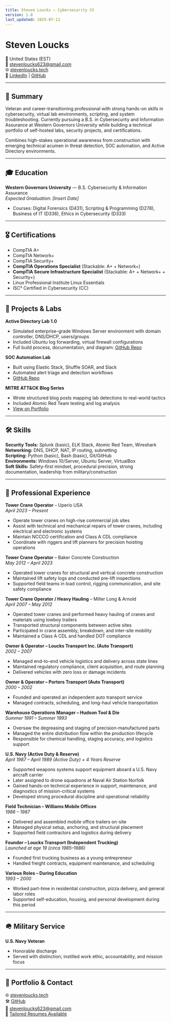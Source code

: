 ```yaml
---
title: Steven Loucks – Cybersecurity CV
version: 1.0
last_updated: 2025-07-13
---
```


# Steven Loucks
📍 United States (EST)  
📧 stevenloucks623@gmail.com  
🌐 [stevenloucks.tech](https://stevenloucks.tech)  
🔗 [LinkedIn](https://www.linkedin.com/in/steven-loucks) | [GitHub](https://github.com/sloucks623)

---

## 🎯 Summary

Veteran and career-transitioning professional with strong hands-on skills in cybersecurity, virtual lab environments, scripting, and system troubleshooting. Currently pursuing a B.S. in Cybersecurity and Information Assurance at Western Governors University while building a technical portfolio of self-hosted labs, security projects, and certifications.

Combines high-stakes operational awareness from construction with emerging technical acumen in threat detection, SOC automation, and Active Directory environments.

---

## 🎓 Education

**Western Governors University** — B.S. Cybersecurity & Information Assurance  
*Expected Graduation: [Insert Date]*  
- Courses: Digital Forensics (D431), Scripting & Programming (D278), Business of IT (D336), Ethics in Cybersecurity (D333)

---

## 🎖 Certifications

- CompTIA A+  
- CompTIA Network+  
- CompTIA Security+  
- **CompTIA Operations Specialist** (Stackable: A+ + Network+)  
- **CompTIA Secure Infrastructure Specialist** (Stackable: A+ + Network+ + Security+)  
- Linux Professional Institute Linux Essentials  
- ISC² Certified in Cybersecurity (CC)


---

## 🧪 Projects & Labs

**Active Directory Lab 1.0**  
- Simulated enterprise-grade Windows Server environment with domain controller, DNS/DHCP, users/groups  
- Included Ubuntu log forwarding, virtual firewall configurations  
- Full build process, documentation, and diagram: [GitHub Repo](https://github.com/sloucks623/lab-active-directory-1.0)

**SOC Automation Lab**  
- Built using Elastic Stack, Shuffle SOAR, and Slack  
- Automated alert triage and detection workflows  
- [GitHub Repo](https://github.com/sloucks623/lab-soc-automation)

**MITRE ATT&CK Blog Series**  
- Wrote structured blog posts mapping lab detections to real-world tactics  
- Included Atomic Red Team testing and log analysis  
- [View on Portfolio](https://stevenloucks.tech)

---

## 🛠 Skills

**Security Tools:** Splunk (basic), ELK Stack, Atomic Red Team, Wireshark  
**Networking:** DNS, DHCP, NAT, IP routing, subnetting  
**Scripting:** Python (basic), Bash (basic), Git/GitHub  
**Environments:** Windows 10/Server, Ubuntu Server, VirtualBox  
**Soft Skills:** Safety-first mindset, procedural precision, strong documentation, leadership from military/construction

---

## 💼 Professional Experience

**Tower Crane Operator** – Uperio USA  
*April 2023 – Present*  
- Operate tower cranes on high-rise commercial job sites  
- Assist with technical and mechanical repairs of tower cranes, including electrical and electronic systems  
- Maintain NCCCO certification and Class A CDL compliance  
- Coordinate with riggers and lift planners for precision hoisting operations

**Tower Crane Operator** – Baker Concrete Construction  
*May 2012 – April 2023*  
- Operated tower cranes for structural and vertical concrete construction  
- Maintained lift safety logs and conducted pre-lift inspections  
- Supported field teams in load control, rigging communication, and site safety compliance

**Tower Crane Operator / Heavy Hauling** – Miller Long & Arnold  
*April 2007 – May 2012*  
- Operated tower cranes and performed heavy hauling of cranes and materials using lowboy trailers  
- Transported structural components between active sites  
- Participated in crane assembly, breakdown, and inter-site mobility  
- Maintained a Class A CDL and handled DOT compliance

**Owner & Operator – Loucks Transport Inc. (Auto Transport)**  
*2002 – 2007*  
- Managed end-to-end vehicle logistics and delivery across state lines  
- Maintained regulatory compliance, client acquisition, and route planning  
- Delivered vehicles with zero loss or damage incidents

**Owner & Operator – Porters Transport (Auto Transport)**  
*2000 – 2002*  
- Founded and operated an independent auto transport service  
- Managed contracts, scheduling, and long-haul vehicle transportation

**Warehouse Operations Manager – Hudson Tool & Die**  
*Summer 1991 – Summer 1993*  
- Oversaw the degreasing and staging of precision-manufactured parts  
- Managed the entire distribution flow within the production lifecycle  
- Responsible for chemical handling, staging accuracy, and logistics support

**U.S. Navy (Active Duty & Reserve)**  
*April 1987 – April 1989 (Active Duty) + 4 Years Reserve*  
- Supported weapons systems support equipment aboard a U.S. Navy aircraft carrier  
- Later assigned to drone squadrons at Naval Air Station Norfolk  
- Gained hands-on technical experience in support, maintenance, and diagnostics of mission-critical systems  
- Developed strong procedural discipline and operational reliability

**Field Technician – Williams Mobile Offices**  
*1986 – 1987*  
- Delivered and assembled mobile office trailers on-site  
- Managed physical setup, anchoring, and structural placement  
- Supported field contractors and logistics during delivery

**Founder – Loucks Transport (Independent Trucking)**  
*Launched at age 19 (circa 1985–1986)*  
- Founded first trucking business as a young entrepreneur  
- Handled freight contracts, equipment maintenance, and scheduling

**Various Roles – During Education**  
*1993 – 2000*  
- Worked part-time in residential construction, pizza delivery, and general labor roles  
- Supported self-education, housing, and personal development during this period



---

## 🪖 Military Service

**U.S. Navy Veteran**  
- Honorable discharge  
- Served with distinction; instilled work ethic, accountability, and mission focus

---

## 📁 Portfolio & Contact

🌐 [stevenloucks.tech](https://stevenloucks.tech)  
🛠 [GitHub](https://github.com/sloucks623)  
📧 stevenloucks623@gmail.com  
📄 [Tailored Resumes Available](https://github.com/sloucks623/resume-cv-generator/resumes)
